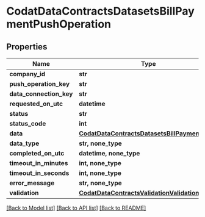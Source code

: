 # CodatDataContractsDatasetsBillPaymentPushOperation


## Properties
Name | Type | Description | Notes
------------ | ------------- | ------------- | -------------
**company_id** | **str** |  | 
**push_operation_key** | **str** |  | 
**data_connection_key** | **str** |  | 
**requested_on_utc** | **datetime** |  | 
**status** | **str** |  | 
**status_code** | **int** |  | 
**data** | [**CodatDataContractsDatasetsBillPayment**](CodatDataContractsDatasetsBillPayment.md) |  | [optional] 
**data_type** | **str, none_type** |  | [optional] 
**completed_on_utc** | **datetime, none_type** |  | [optional] 
**timeout_in_minutes** | **int, none_type** |  | [optional] 
**timeout_in_seconds** | **int, none_type** |  | [optional] 
**error_message** | **str, none_type** |  | [optional] 
**validation** | [**CodatDataContractsValidationValidationResult**](CodatDataContractsValidationValidationResult.md) |  | [optional] 

[[Back to Model list]](../README.md#documentation-for-models) [[Back to API list]](../README.md#documentation-for-api-endpoints) [[Back to README]](../README.md)


